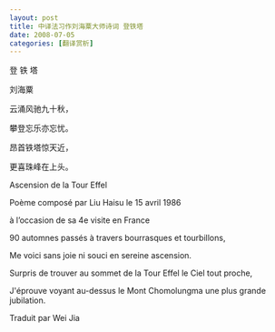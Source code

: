 ```yaml
---
layout: post
title: 中译法习作刘海粟大师诗词 登铁塔
date: 2008-07-05
categories: [翻译赏析]  
---
```


登 铁 塔

刘海粟

云涌风驰九十秋，

攀登忘乐亦忘忧。

昂首铁塔惊天近，

更喜珠峰在上头。

Ascension de la Tour Effel

Poème composé par Liu Haisu le 15 avril 1986

à l’occasion de sa 4e visite en France

90 automnes passés à travers bourrasques et tourbillons,

Me voici sans joie ni souci en sereine ascension.

Surpris de trouver au sommet de la Tour Effel le Ciel tout proche,

J'éprouve voyant au-dessus le Mont Chomolungma une plus grande jubilation.

Traduit par Wei Jia
